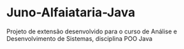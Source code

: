# Juno-Alfaiataria-Java
Projeto de extensão desenvolvido para o curso de Análise e Desenvolvimento de Sistemas, disciplina POO Java
